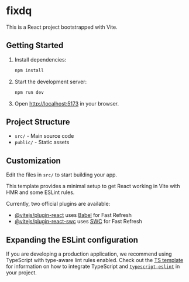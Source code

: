 # fixdq

This is a React project bootstrapped with Vite.

## Getting Started

1. Install dependencies:
	```powershell
	npm install
	```
2. Start the development server:
	```powershell
	npm run dev
	```
3. Open [http://localhost:5173](http://localhost:5173) in your browser.

## Project Structure
- `src/` - Main source code
- `public/` - Static assets

## Customization
Edit the files in `src/` to start building your app.

This template provides a minimal setup to get React working in Vite with HMR and some ESLint rules.

Currently, two official plugins are available:

- [@vitejs/plugin-react](https://github.com/vitejs/vite-plugin-react/blob/main/packages/plugin-react) uses [Babel](https://babeljs.io/) for Fast Refresh
- [@vitejs/plugin-react-swc](https://github.com/vitejs/vite-plugin-react/blob/main/packages/plugin-react-swc) uses [SWC](https://swc.rs/) for Fast Refresh

## Expanding the ESLint configuration

If you are developing a production application, we recommend using TypeScript with type-aware lint rules enabled. Check out the [TS template](https://github.com/vitejs/vite/tree/main/packages/create-vite/template-react-ts) for information on how to integrate TypeScript and [`typescript-eslint`](https://typescript-eslint.io) in your project.

